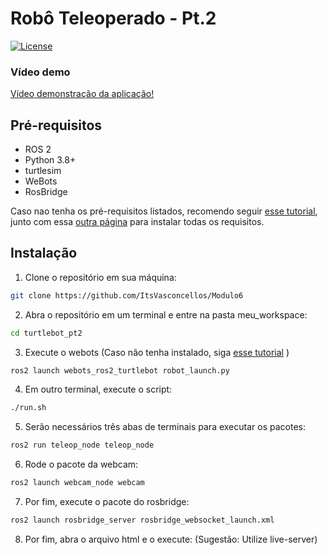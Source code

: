 # Robô Teleoperado - Pt.2

[![License](https://img.shields.io/badge/license-MIT-blue.svg)](https://opensource.org/licenses/MIT)

### Vídeo demo

[Vídeo demonstração da aplicação!](https://youtu.be/qZqdl7lqa1E)

## Pré-requisitos

- ROS 2
- Python 3.8+
- turtlesim
- WeBots
- RosBridge

Caso nao tenha os pré-requisitos listados, recomendo seguir [esse tutorial](https://rmnicola.github.io/m6-ec-encontros/E01/ros), junto com essa [outra página](https://rmnicola.github.io/m6-ec-encontros/rosbridge) para instalar todas os requisitos.

## Instalação

1. Clone o repositório em sua máquina:

```bash
git clone https://github.com/ItsVasconcellos/Modulo6
```

2. Abra o repositório em um terminal e entre na pasta meu_workspace:
```bash
cd turtlebot_pt2
```

3. Execute o webots (Caso não tenha instalado, siga [esse tutorial](https://rmnicola.github.io/m8-ec-encontros/sprint2/encontro4/nav2/#4-usando-o-simple-commander-api) )
```bash 
ros2 launch webots_ros2_turtlebot robot_launch.py
```

4. Em outro terminal, execute o script:
```bash
./run.sh
```

5. Serão necessários três abas de terminais para executar os pacotes:
```bash
ros2 run teleop_node teleop_node
```

6. Rode o pacote da webcam:
```bash 
ros2 launch webcam_node webcam
```

7. Por fim, execute o pacote do rosbridge:
```bash
ros2 launch rosbridge_server rosbridge_websocket_launch.xml
```

8. Por fim, abra o arquivo html e o execute: (Sugestão: Utilize live-server)
